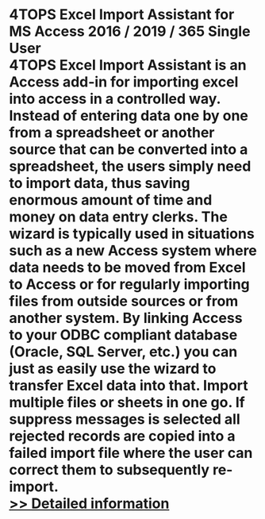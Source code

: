 # 4TOPS Excel Import Assistant for MS Access 2016 / 2019 / 365 Single User<br />4TOPS Excel Import Assistant is an Access add-in for importing excel into access in a controlled way. Instead of entering data one by one from a spreadsheet or another source that can be converted into a spreadsheet, the users simply need to import data, thus saving enormous amount of time and money on data entry clerks. The wizard is typically used in situations such as a new Access system where data needs to be moved from Excel to Access or for regularly importing files from outside sources or from another system. By linking Access to your ODBC compliant database (Oracle, SQL Server, etc.) you can just as easily use the wizard to transfer Excel data into that. Import multiple files or sheets in one go. If suppress messages is selected all rejected records are copied into a failed import file where the user can correct them to subsequently re-import.<br />[>> Detailed information](https://secure.shareit.com/shareit/product.html?productid=300724444&affiliateid=200057808)